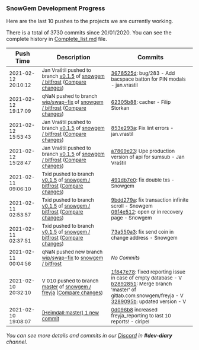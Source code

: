 
### SnowGem Development Progress

Here are the last 10 pushes to the projects we are currently working.

There is a total of 3730 commits since 20/01/2020. You can see the complete history in
 [Complete_list.md](Complete_list.md) file.

| Push Time | Description | Commits |
| --- | --- | --- |
| <sub>2021-02-12 20:10:12</sub> | <sub>Jan Vraštil pushed to branch [v0\.1\.5](https://gitlab.com/snowgem/bitfrost/commits/v0.1.5) of [snowgem / bitfrost](https://gitlab.com/snowgem/bitfrost) ([Compare changes](https://gitlab.com/snowgem/bitfrost/compare/853e293a41c6786e8bdf580a5e0f75bd7c8fb521...3678525d33dfbc67f1382da524e300baaafc3af5))</sub> | <sub>[3678525d](https://gitlab.com/snowgem/bitfrost/-/commit/3678525d33dfbc67f1382da524e300baaafc3af5): bug/283 - Add bacspace batton for PIN modals - jan.vrastil</sub> |
| <sub>2021-02-12 19:17:09</sub> | <sub>qNaN pushed to branch [wip/swap\-fix](https://gitlab.com/snowgem/bitfrost/commits/wip/swap-fix) of [snowgem / bitfrost](https://gitlab.com/snowgem/bitfrost) ([Compare changes](https://gitlab.com/snowgem/bitfrost/compare/f2fe54a62d065400210644b474e785e8fc6a6d45...62305b882312f4a67434fae890796bac0ae900af))</sub> | <sub>[62305b88](https://gitlab.com/snowgem/bitfrost/-/commit/62305b882312f4a67434fae890796bac0ae900af): cacher - Filip Storkan</sub> |
| <sub>2021-02-12 15:53:43</sub> | <sub>Jan Vraštil pushed to branch [v0\.1\.5](https://gitlab.com/snowgem/bitfrost/commits/v0.1.5) of [snowgem / bitfrost](https://gitlab.com/snowgem/bitfrost) ([Compare changes](https://gitlab.com/snowgem/bitfrost/compare/a7869e23459ec871b19e31a230bc5726d21ef39f...853e293a41c6786e8bdf580a5e0f75bd7c8fb521))</sub> | <sub>[853e293a](https://gitlab.com/snowgem/bitfrost/-/commit/853e293a41c6786e8bdf580a5e0f75bd7c8fb521): Fix lint errors - jan.vrastil</sub> |
| <sub>2021-02-12 15:28:47</sub> | <sub>Jan Vraštil pushed to branch [v0\.1\.5](https://gitlab.com/snowgem/bitfrost/commits/v0.1.5) of [snowgem / bitfrost](https://gitlab.com/snowgem/bitfrost) ([Compare changes](https://gitlab.com/snowgem/bitfrost/compare/491db7e00c54add7c9cabf84ebd6b5a173f85c83...a7869e23459ec871b19e31a230bc5726d21ef39f))</sub> | <sub>[a7869e23](https://gitlab.com/snowgem/bitfrost/-/commit/a7869e23459ec871b19e31a230bc5726d21ef39f): Upe production version of api for sumsub - Jan Vraštil</sub> |
| <sub>2021-02-11 09:06:10</sub> | <sub>Txid pushed to branch [v0\.1\.5](https://gitlab.com/snowgem/bitfrost/commits/v0.1.5) of [snowgem / bitfrost](https://gitlab.com/snowgem/bitfrost) ([Compare changes](https://gitlab.com/snowgem/bitfrost/compare/09f4e5127b772624ab6488240302b414e9b4d230...491db7e00c54add7c9cabf84ebd6b5a173f85c83))</sub> | <sub>[491db7e0](https://gitlab.com/snowgem/bitfrost/-/commit/491db7e00c54add7c9cabf84ebd6b5a173f85c83): fix double txs - Snowgem</sub> |
| <sub>2021-02-11 02:53:57</sub> | <sub>Txid pushed to branch [v0\.1\.5](https://gitlab.com/snowgem/bitfrost/commits/v0.1.5) of [snowgem / bitfrost](https://gitlab.com/snowgem/bitfrost) ([Compare changes](https://gitlab.com/snowgem/bitfrost/compare/73a550a3788468ce2b2f85b257981286b63c0e48...09f4e5127b772624ab6488240302b414e9b4d230))</sub> | <sub>[9bdd279a](https://gitlab.com/snowgem/bitfrost/-/commit/9bdd279a1e7b347d8c9a32224aecd947f77d6f11): fix transaction infinite scroll - Snowgem<br>[09f4e512](https://gitlab.com/snowgem/bitfrost/-/commit/09f4e5127b772624ab6488240302b414e9b4d230): open qr in recovery page - Snowgem</sub> |
| <sub>2021-02-11 02:37:51</sub> | <sub>Txid pushed to branch [v0\.1\.5](https://gitlab.com/snowgem/bitfrost/commits/v0.1.5) of [snowgem / bitfrost](https://gitlab.com/snowgem/bitfrost) ([Compare changes](https://gitlab.com/snowgem/bitfrost/compare/215a7d73534eb81f6e12f4373a145ffde948015e...73a550a3788468ce2b2f85b257981286b63c0e48))</sub> | <sub>[73a550a3](https://gitlab.com/snowgem/bitfrost/-/commit/73a550a3788468ce2b2f85b257981286b63c0e48): fix send coin in change address - Snowgem</sub> |
| <sub>2021-02-11 00:04:56</sub> | <sub>qNaN pushed new branch [wip/swap\-fix](https://gitlab.com/snowgem/bitfrost/commits/wip/swap-fix) to [snowgem / bitfrost](https://gitlab.com/snowgem/bitfrost)</sub> | <sub>_No Commits_</sub> |
| <sub>2021-02-10 20:32:10</sub> | <sub>V 010 pushed to branch [master](https://gitlab.com/snowgem/freyja/commits/master) of [snowgem / freyja](https://gitlab.com/snowgem/freyja) ([Compare changes](https://gitlab.com/snowgem/freyja/compare/9b1b45133399751c20db7c588cbb7e67885aa6dd...3289095bf6a4ce375c291455aa8a39a93db0fb68))</sub> | <sub>[1f847e78](https://gitlab.com/snowgem/freyja/-/commit/1f847e78836400136cf5fbba74246a7aa4b9c6b0): fixed reporting issue in case of empty database - V<br>[b2892851](https://gitlab.com/snowgem/freyja/-/commit/b2892851e92df0d68b5cb2f54ceded77561f71c7): Merge branch 'master' of gitlab.com:snowgem/freyja - V<br>[3289095b](https://gitlab.com/snowgem/freyja/-/commit/3289095bf6a4ce375c291455aa8a39a93db0fb68): updated version - V</sub> |
| <sub>2021-02-10 19:08:07</sub> | <sub>[[Heimdall:master] 1 new commit](https://github.com/ciripel/Heimdall/commit/0d096b8f643080f8570309a3d33e5061da0f89d4)</sub> | <sub>[0d096b8](https://github.com/ciripel/Heimdall/commit/0d096b8f643080f8570309a3d33e5061da0f89d4) increased freyja_reporting to last 10 reports! - ciripel</sub> |

_You can see more details and commits in our [Discord](https://discord.gg/zumGnbg) in **#dev-diary** channel._
